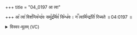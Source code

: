+++
title = "04_0197 आ त्वा"

+++
आ꣡ त्वा꣢ विश꣣न्त्वि꣡न्द꣢वः समु꣣द्र꣡मि꣢व꣣ सि꣡न्ध꣢वः। न꣢꣫ त्वामि꣣न्द्रा꣡ति꣢ रिच्यते ॥ 04:0197 ॥

<details><summary>विस्वर-मूलम् (VC)</summary>

आ त्वा विशन्त्विन्दवः समुद्रमिव सिन्धवः । न त्वामिन्द्राति रिच्यते ॥१९७॥
</details>